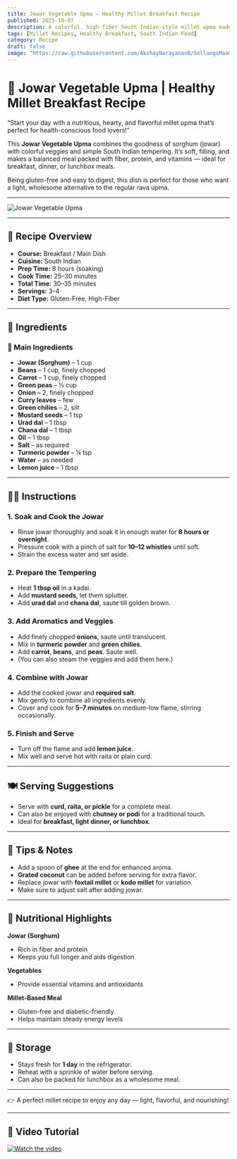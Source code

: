 ```yaml
---
title: Jowar Vegetable Upma – Healthy Millet Breakfast Recipe  
published: 2025-10-07  
description: A colorful, high-fiber South Indian-style millet upma made with jowar, fresh veggies, and mild spices — a wholesome, gluten-free breakfast or dinner dish!  
tags: [Millet Recipes, Healthy Breakfast, South Indian Food]  
category: Recipe  
draft: false  
image: "https://raw.githubusercontent.com/AkshayNarayananB/SollungoMaami/master/images/jowarupma.png"  
---
```


# 🌾 Jowar Vegetable Upma | Healthy Millet Breakfast Recipe  

“Start your day with a nutritious, hearty, and flavorful millet upma that’s perfect for health-conscious food lovers!”  

This **Jowar Vegetable Upma** combines the goodness of sorghum (jowar) with colorful veggies and simple South Indian tempering. It’s soft, filling, and makes a balanced meal packed with fiber, protein, and vitamins — ideal for breakfast, dinner, or lunchbox meals.  

Being gluten-free and easy to digest, this dish is perfect for those who want a light, wholesome alternative to the regular rava upma.  

---

![Jowar Vegetable Upma](https://raw.githubusercontent.com/AkshayNarayananB/SollungoMaami/master/images/jowarupma.png)

---

## 📌 Recipe Overview  

- **Course:** Breakfast / Main Dish  
- **Cuisine:** South Indian  
- **Prep Time:** 8 hours (soaking)  
- **Cook Time:** 25–30 minutes  
- **Total Time:** 30–35 minutes  
- **Servings:** 3–4  
- **Diet Type:** Gluten-Free, High-Fiber  

---

## 🛒 Ingredients  

### 🌾 Main Ingredients  
- **Jowar (Sorghum)** – 1 cup  
- **Beans** – 1 cup, finely chopped  
- **Carrot** – 1 cup, finely chopped  
- **Green peas** – ½ cup  
- **Onion** – 2, finely chopped  
- **Curry leaves** – few  
- **Green chilies** – 2, slit  
- **Mustard seeds** – 1 tsp  
- **Urad dal** – 1 tbsp  
- **Chana dal** – 1 tbsp  
- **Oil** – 1 tbsp  
- **Salt** – as required  
- **Turmeric powder** – ¼ tsp  
- **Water** – as needed  
- **Lemon juice** – 1 tbsp  

---

## 👩‍🍳 Instructions  

### 1. Soak and Cook the Jowar  
- Rinse jowar thoroughly and soak it in enough water for **8 hours or overnight**.  
- Pressure cook with a pinch of salt for **10–12 whistles** until soft.  
- Strain the excess water and set aside.  

### 2. Prepare the Tempering  
- Heat **1 tbsp oil** in a kadai.  
- Add **mustard seeds**, let them splutter.  
- Add **urad dal** and **chana dal**, saute till golden brown.  

### 3. Add Aromatics and Veggies  
- Add finely chopped **onions**, saute until translucent.  
- Mix in **turmeric powder** and **green chilies**.  
- Add **carrot**, **beans**, and **peas**. Saute well.  
- (You can also steam the veggies and add them here.)  

### 4. Combine with Jowar  
- Add the cooked jowar and **required salt**. 
- Mix gently to combine all ingredients evenly.  
- Cover and cook for **5–7 minutes** on medium-low flame, stirring occasionally.  

### 5. Finish and Serve  
- Turn off the flame and add **lemon juice**.  
- Mix well and serve hot with raita or plain curd.  

---

## 🍽️ Serving Suggestions  

- Serve with **curd, raita, or pickle** for a complete meal.  
- Can also be enjoyed with **chutney or podi** for a traditional touch.  
- Ideal for **breakfast, light dinner, or lunchbox**.  

---

## 🌟 Tips & Notes  

- Add a spoon of **ghee** at the end for enhanced aroma.  
- **Grated coconut** can be added before serving for extra flavor.  
- Replace jowar with **foxtail millet** or **kodo millet** for variation.  
- Make sure to adjust salt after adding jowar.  

---

## 🥦 Nutritional Highlights  

**Jowar (Sorghum)**  
- Rich in fiber and protein  
- Keeps you full longer and aids digestion  

**Vegetables**  
- Provide essential vitamins and antioxidants  

**Millet-Based Meal**  
- Gluten-free and diabetic-friendly  
- Helps maintain steady energy levels  

---

## 🥡 Storage  

- Stays fresh for **1 day** in the refrigerator.  
- Reheat with a sprinkle of water before serving.  
- Can also be packed for lunchbox as a wholesome meal.  

---

👉 A perfect millet recipe to enjoy any day — light, flavorful, and nourishing!  

---

## 🎥 Video Tutorial  

[![Watch the video](https://img.youtube.com/vi//0.jpg)]()
